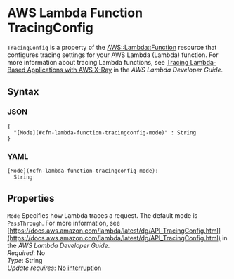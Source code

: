 # AWS Lambda Function TracingConfig<a name="aws-properties-lambda-function-tracingconfig"></a>

`TracingConfig` is a property of the [AWS::Lambda::Function](aws-resource-lambda-function.md) resource that configures tracing settings for your AWS Lambda \(Lambda\) function\. For more information about tracing Lambda functions, see [Tracing Lambda\-Based Applications with AWS X\-Ray](https://docs.aws.amazon.com/lambda/latest/dg/lambda-x-ray.html#using-x-ray) in the *AWS Lambda Developer Guide*\.

## Syntax<a name="w4ab1c21c10d162c21c30b5"></a>

### JSON<a name="aws-properties-lambda-function-tracingconfig-syntax.json"></a>

```
{
  "[Mode](#cfn-lambda-function-tracingconfig-mode)" : String
}
```

### YAML<a name="aws-properties-lambda-function-tracingconfig-syntax.yaml"></a>

```
[Mode](#cfn-lambda-function-tracingconfig-mode):
  String
```

## Properties<a name="w4ab1c21c10d162c21c30b7"></a>

`Mode`  <a name="cfn-lambda-function-tracingconfig-mode"></a>
Specifies how Lambda traces a request\. The default mode is `PassThrough`\. For more information, see [https://docs.aws.amazon.com/lambda/latest/dg/API_TracingConfig.html](https://docs.aws.amazon.com/lambda/latest/dg/API_TracingConfig.html) in the *AWS Lambda Developer Guide*\.  
*Required*: No  
*Type*: String  
*Update requires*: [No interruption](using-cfn-updating-stacks-update-behaviors.md#update-no-interrupt)